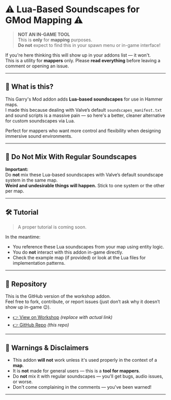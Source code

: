 # ⚠️ Lua-Based Soundscapes for GMod Mapping ⚠️

> **NOT AN IN-GAME TOOL**  
> This is **only** for **mapping** purposes.  
> **Do not** expect to find this in your spawn menu or in-game interface!

If you're here thinking this will show up in your addons list — it won't.  
This is a utility for **mappers** only. Please **read everything** before leaving a comment or opening an issue.

---

## 🎵 What is this?

This Garry's Mod addon adds **Lua-based soundscapes** for use in Hammer maps.  
I made this because dealing with Valve’s default `soundscapes_manifest.txt` and sound scripts is a massive pain — so here's a better, cleaner alternative for custom soundscapes via Lua.

Perfect for mappers who want more control and flexibility when designing immersive sound environments.

---

## 🚫 Do Not Mix With Regular Soundscapes

**Important:**  
Do **not** mix these Lua-based soundscapes with Valve’s default soundscape system in the same map.  
**Weird and undesirable things will happen.** Stick to one system or the other per map.

---

## 🛠️ Tutorial

> A proper tutorial is coming soon.

In the meantime:
- You reference these Lua soundscapes from your map using entity logic.
- You do **not** interact with this addon in-game directly.
- Check the example map (if provided) or look at the Lua files for implementation patterns.

---

## 📁 Repository

This is the GitHub version of the workshop addon.  
Feel free to fork, contribute, or report issues (just don’t ask why it doesn’t show up in-game 😉).

- [👉 View on Workshop](#) *(replace with actual link)*
- [👉 GitHub Repo](#) *(this repo)*

---

## 🚧 Warnings & Disclaimers

- This addon **will not** work unless it's used properly in the context of a **map**.
- It is **not** made for general users — this is a **tool for mappers**.
- Do **not** mix it with regular soundscapes — you'll get bugs, audio issues, or worse.
- Don't come complaining in the comments — you've been warned!

---
